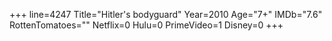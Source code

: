 +++
line=4247
Title="Hitler's bodyguard"
Year=2010
Age="7+"
IMDb="7.6"
RottenTomatoes=""
Netflix=0
Hulu=0
PrimeVideo=1
Disney=0
+++

